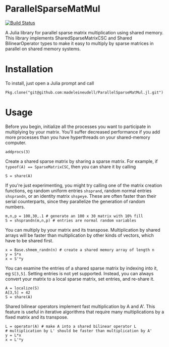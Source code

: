 # ParallelSparseMatMul

[![Build Status](https://travis-ci.org/madeleineudell/ParallelSparseMatMul.jl.png)](https://travis-ci.org/madeleineudell/ParallelSparseMatMul.jl)

A Julia library for parallel sparse matrix multiplication using shared memory.
This library implements SharedSparseMatrixCSC and Shared BilinearOperator types
to make it easy to multiply by sparse matrices in parallel on shared memory systems.

Installation
============

To install, just open a Julia prompt and call
	
	Pkg.clone("git@github.com:madeleineudell/ParallelSparseMatMul.jl.git")

Usage
=====

Before you begin, initialize all the processes you want to participate in multiplying by your matrix.
You'll suffer decreased performance if you add more processes 
than you have hyperthreads on your shared-memory computer.

	addprocs(3)

Create a shared sparse matrix by sharing a sparse matrix.
For example, if `typeof(A) == SparseMatrixCSC`, then you can share it by calling

	S = share(A)

If you're just experimenting, you might try calling one of the matrix creation functions,
eg random uniform entries `shsprand`, random normal entries `shsprandn`,
or an identity matrix `shspeye`. 
These are often faster than their serial counterparts, since
they parallelize the generation of random numbers.

	m,n,p = 100,30,.1 # generate an 100 x 30 matrix with 10% fill
	S = shsprandn(m,n,p) # entries are normal random variables

You can multiply by your matrix and its transpose.
Multiplication by shared arrays will be faster than multiplication by other kinds of vectors,
which have to be shared first.

	x = Base.shmem_randn(n) # create a shared memory array of length n
	y = S*x
	x = S'*y

You can examine the entries of a shared sparse matrix by indexing into it,
eg `S[3,5]`.
Setting entries is not yet supported.
Instead, you can always convert your matrix to a local sparse matrix,
set entries, and re-share it.

	A = localize(S)
	A[3,5] = 42
	S = share(A)

Shared bilinear operators implement fast multiplication by A and A'.
This feature is useful in iterative algorithms that require many multiplications
by a fixed matrix and its transpose.

	L = operator(A) # make A into a shared bilinear operator L
	# multiplication by L' should be faster than multiplication by A'
	y = L*x 
	x = L'*y
